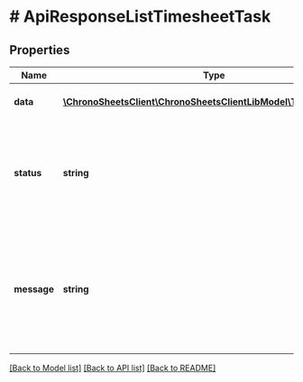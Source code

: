 # # ApiResponseListTimesheetTask

## Properties

Name | Type | Description | Notes
------------ | ------------- | ------------- | -------------
**data** | [**\ChronoSheetsClient\ChronoSheetsClientLibModel\TimesheetTask[]**](TimesheetTask.md) | The main Data of the response | [optional]
**status** | **string** | The API response status. Indicates if the request was successful, failed or was unauthorised. | [optional]
**message** | **string** | A message to accompany the response status.  If the Status is failed, this message will hint why it failed and what you need to do. | [optional]

[[Back to Model list]](../../README.md#models) [[Back to API list]](../../README.md#endpoints) [[Back to README]](../../README.md)
